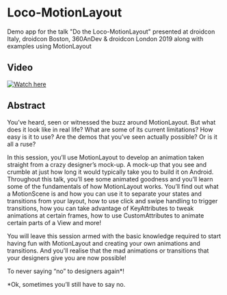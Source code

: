 # Loco-MotionLayout
Demo app for the talk "Do the Loco-MotionLayout" presented at droidcon Italy, droidcon Boston, 360AnDev &amp; droidcon London 2019 along with examples using MotionLayout

## Video

[![Watch here](https://img.youtube.com/vi/TcKGOxsrxCM/0.jpg)](https://www.youtube.com/watch?v=TcKGOxsrxCM)

## Abstract

You’ve heard, seen or witnessed the buzz around MotionLayout. But what does it look like in real life? What are some of its current limitations? How easy is it to use? Are the demos that you’ve seen actually possible? Or is it all a ruse? 

In this session, you’ll use MotionLayout to develop an animation taken straight from a crazy designer’s mock-up. A mock-up that you see and crumble at just how long it would typically take you to build it on Android. Throughout this talk, you’ll see some animated goodness and you’ll learn some of the fundamentals of how MotionLayout works. You’ll find out what a MotionScene is and how you can use it to separate your states and transitions from your layout, how to use click and swipe handling to trigger transitions, how you can take advantage of KeyAttributes to tweak animations at certain frames, how to use CustomAttributes to animate certain parts of a View and more! 

You will leave this session armed with the basic knowledge required to start having fun with MotionLayout and creating your own animations and transitions. And you'll realise that the mad animations or transitions that your designers give you are now possible! 

To never saying “no” to designers again*! 

*Ok, sometimes you’ll still have to say no.
